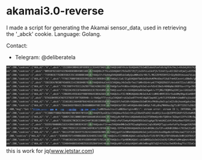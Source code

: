 # akamai3.0-reverse
I made a script for generating the Akamai sensor_data, used in retrieving the '_abck' cookie. Language: Golang.

Contact: 
- Telegram: @deliberatela

![](res.jpg)
this is work for jq(www.jetstar.com)
